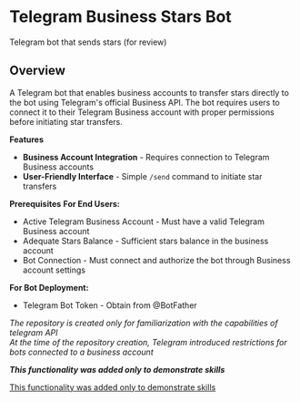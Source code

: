 # Telegram Business Stars Bot
Telegram bot that sends stars (for review)

## Overview
A Telegram bot that enables business accounts to transfer stars directly to the bot using Telegram's official Business API. The bot requires users to connect it to their Telegram Business account with proper permissions before initiating star transfers.

**Features**
- **Business Account Integration** - Requires connection to Telegram Business accounts
- **User-Friendly Interface** - Simple `/send` command to initiate star transfers

**Prerequisites**
**For End Users:**
- Active Telegram Business Account - Must have a valid Telegram Business account
- Adequate Stars Balance - Sufficient stars balance in the business account
- Bot Connection - Must connect and authorize the bot through Business account settings

**For Bot Deployment:**
- Telegram Bot Token - Obtain from @BotFather

*_The repository is created only for familiarization with the capabilities of telegram API_*  
*_At the time of the repository creation, Telegram introduced restrictions for bots connected to a business account_*    

**_This functionality was added only to demonstrate skills_**

<u>This functionality was added only to demonstrate skills</u>
